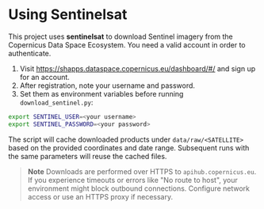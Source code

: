 # Using Sentinelsat

This project uses **sentinelsat** to download Sentinel imagery from the Copernicus Data Space Ecosystem. You need a valid account in order to authenticate.

1. Visit <https://shapps.dataspace.copernicus.eu/dashboard/#/> and sign up for an account.
2. After registration, note your username and password.
3. Set them as environment variables before running `download_sentinel.py`:

```bash
export SENTINEL_USER=<your username>
export SENTINEL_PASSWORD=<your password>
```

The script will cache downloaded products under `data/raw/<SATELLITE>` based on the provided coordinates and date range. Subsequent runs with the same parameters will reuse the cached files.

> **Note**
> Downloads are performed over HTTPS to `apihub.copernicus.eu`. If you
> experience timeouts or errors like "No route to host", your environment
> might block outbound connections. Configure network access or use an
> HTTPS proxy if necessary.
